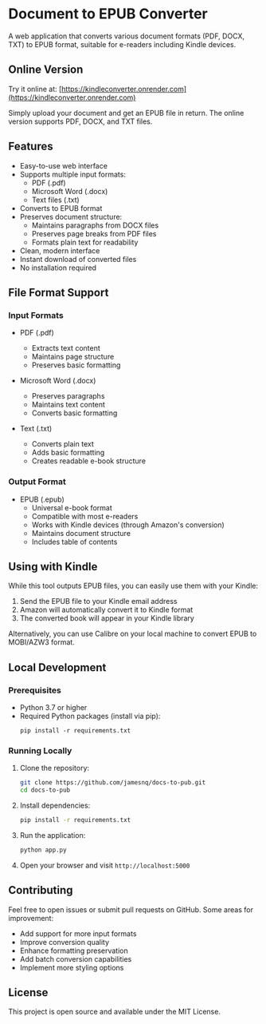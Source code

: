 # Document to EPUB Converter

A web application that converts various document formats (PDF, DOCX, TXT) to EPUB format, suitable for e-readers including Kindle devices.

## Online Version

Try it online at: [https://kindleconverter.onrender.com](https://kindleconverter.onrender.com)

Simply upload your document and get an EPUB file in return. The online version supports PDF, DOCX, and TXT files.

## Features

- Easy-to-use web interface
- Supports multiple input formats:
  * PDF (.pdf)
  * Microsoft Word (.docx)
  * Text files (.txt)
- Converts to EPUB format
- Preserves document structure:
  * Maintains paragraphs from DOCX files
  * Preserves page breaks from PDF files
  * Formats plain text for readability
- Clean, modern interface
- Instant download of converted files
- No installation required

## File Format Support

### Input Formats
- PDF (.pdf)
  * Extracts text content
  * Maintains page structure
  * Preserves basic formatting

- Microsoft Word (.docx)
  * Preserves paragraphs
  * Maintains text content
  * Converts basic formatting

- Text (.txt)
  * Converts plain text
  * Adds basic formatting
  * Creates readable e-book structure

### Output Format
- EPUB (.epub)
  * Universal e-book format
  * Compatible with most e-readers
  * Works with Kindle devices (through Amazon's conversion)
  * Maintains document structure
  * Includes table of contents

## Using with Kindle

While this tool outputs EPUB files, you can easily use them with your Kindle:

1. Send the EPUB file to your Kindle email address
2. Amazon will automatically convert it to Kindle format
3. The converted book will appear in your Kindle library

Alternatively, you can use Calibre on your local machine to convert EPUB to MOBI/AZW3 format.

## Local Development

### Prerequisites

- Python 3.7 or higher
- Required Python packages (install via pip):
  ```
  pip install -r requirements.txt
  ```

### Running Locally

1. Clone the repository:
   ```bash
   git clone https://github.com/jamesnq/docs-to-pub.git
   cd docs-to-pub
   ```

2. Install dependencies:
   ```bash
   pip install -r requirements.txt
   ```

3. Run the application:
   ```bash
   python app.py
   ```

4. Open your browser and visit `http://localhost:5000`

## Contributing

Feel free to open issues or submit pull requests on GitHub. Some areas for improvement:

- Add support for more input formats
- Improve conversion quality
- Enhance formatting preservation
- Add batch conversion capabilities
- Implement more styling options

## License

This project is open source and available under the MIT License.
